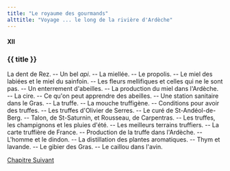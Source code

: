```yaml
---
title: "Le royaume des gourmands"
alttitle: "Voyage ... le long de la rivière d'Ardèche"
---
```


#### XII

### {{ title }}

<div class="tltr">

La dent de Rez. -- Un bel _api_. -- La miellée. -- Le propolis. -- Le miel des
labiées et le miel du sainfoin. -- Les fleurs mellifiques et celles qui ne le
sont pas. -- Un enterrement d'abeilles. -- La production du miel dans l'Ardèche.
-- La cire. -- Ce qu'on peut apprendre des abeilles. -- Une station sanitaire
dans le Gras. -- La truffe. -- La mouche truffigène. -- Conditions pour avoir
des truffes. -- Les truffes d'Olivier de Serres. -- Le curé de
St-Andéol-de-Berg. -- Talon, de St-Saturnin, et Rousseau, de Carpentras. -- Les
truffes, les champignons et les pluies d'été. -- Les meilleurs terrains
truffiers. -- La carte truffière de France. -- Production de la truffe dans
l'Ardèche. -- L'homme et le dindon. -- La distillation des plantes aromatiques.
-- Thym et lavande. -- Le gibier des Gras. -- Le caillou dans l'avin.

</div>

<div id="next">

[Chapitre Suivant](13.html)

</div>
